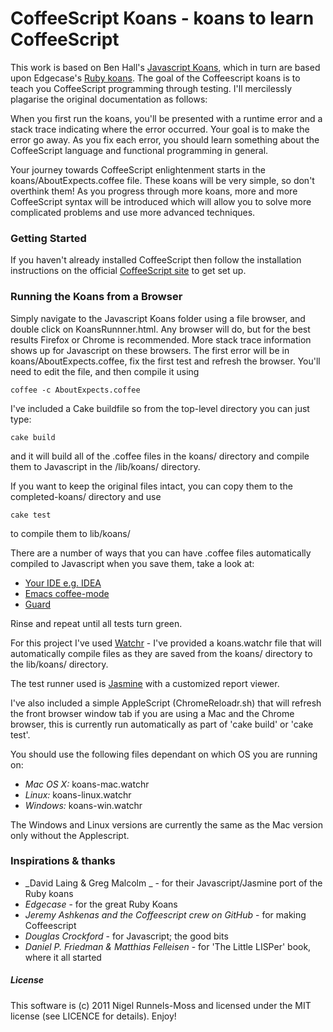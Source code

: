 # CoffeeScript Koans - koans to learn CoffeeScript #

This work is based on Ben Hall's [Javascript Koans](https://github.com/BenHall/javascript-koans), 
which in turn are based upon Edgecase's [Ruby koans](http://github.com/edgecase/ruby_koans). 
The goal of the Coffeescript koans is to teach you CoffeeScript programming through testing.
I'll mercilessly plagarise the original documentation as follows:

When you first run the koans, you'll be presented with a runtime error and a
stack trace indicating where the error occurred. Your goal is to make the
error go away. As you fix each error, you should learn something about the
CoffeeScript language and functional programming in general.

Your journey towards CoffeeScript enlightenment starts in the koans/AboutExpects.coffee file. 
These koans will be very simple, so don't overthink them! As you progress through
more koans, more and more CoffeeScript syntax will be introduced which will allow
you to solve more complicated problems and use more advanced techniques.

### Getting Started

If you haven't already installed CoffeeScript then follow the installation instructions on the official [CoffeeScript site](http://jashkenas.github.com/coffee-script/#installation) to get set up.

### Running the Koans from a Browser

Simply navigate to the Javascript Koans folder using a file browser, and
double click on KoansRunnner.html. Any browser will do, but for the best results Firefox or Chrome is
recommended. More stack trace information shows up for Javascript on these
browsers. The first error will be in koans/AboutExpects.coffee, fix the first test and
refresh the browser. You'll need to edit the file, and then compile it using

    coffee -c AboutExpects.coffee 

I've included a Cake buildfile so from the top-level directory you can just type:

    cake build

and it will build all of the .coffee files in the koans/ directory and compile 
them to Javascript in the /lib/koans/ directory.

If you want to keep the original files intact, you can copy them to the completed-koans/ 
directory and use

    cake test

to compile them to lib/koans/

There are a number of ways that you can have .coffee files automatically
compiled to Javascript when you save them, take a look at:

*  [Your IDE e.g. IDEA](http://yeungda.github.com/coffeescript-idea/)
*  [Emacs coffee-mode](https://github.com/defunkt/coffee-mode) 
*  [Guard](https://github.com/netzpirat/guard-coffeescript)

Rinse and repeat until all tests turn green.

For this project I've used [Watchr](https://github.com/mynyml/watchr) - I've provided a koans.watchr file that 
will automatically compile files as they are saved from the koans/ directory 
to the lib/koans/ directory. 

The test runner used is [Jasmine](http://pivotal.github.com/jasmine/) with a
customized report viewer.

I've also included a simple AppleScript (ChromeReloadr.sh) that will refresh the front browser window tab 
if you are using a Mac and the Chrome browser, this is currently run automatically as part of 
'cake build' or 'cake test'.

You should use the following files dependant on which OS you are running on:

* _Mac OS X:_ koans-mac.watchr
* _Linux:_ koans-linux.watchr
* _Windows:_ koans-win.watchr

The Windows and Linux versions are currently the same as the Mac version only without the 
Applescript.  

### Inspirations & thanks

*  _David Laing & Greg Malcolm _ - for their Javascript/Jasmine port of the Ruby koans
*  _Edgecase_ - for the great Ruby Koans
*  _Jeremy Ashkenas and the Coffeescript crew on GitHub_ - for making Coffeescript
*  _Douglas Crockford_ - for Javascript; the good bits
*  _Daniel P. Friedman & Matthias Felleisen_ - for 'The Little LISPer' book, where it all started

##### License

This software is (c) 2011 Nigel Runnels-Moss and licensed under the MIT license (see
LICENCE for details).  Enjoy!


